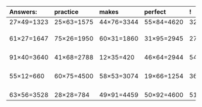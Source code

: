 | Answers: | practice | makes | perfect | ! |
| :--- | :--- | :--- | :--- | :--- |
| 27×49=1323 | 25×63=1575 | 44×76=3344 | 55×84=4620 | 32×75=2400 | 
|   |   |   |   |   | 
|   |   |   |   |   | 
|   |   |   |   |   | 
| 61×27=1647 | 75×26=1950 | 60×31=1860 | 31×95=2945 | 27×61=1647 | 
|   |   |   |   |   | 
|   |   |   |   |   | 
|   |   |   |   |   | 
|   |   |   |   |   | 
| 91×40=3640 | 41×68=2788 | 12×35=420 | 46×64=2944 | 54×31=1674 | 
|   |   |   |   |   | 
|   |   |   |   |   | 
|   |   |   |   |   | 
|   |   |   |   |   | 
| 55×12=660 | 60×75=4500 | 58×53=3074 | 19×66=1254 | 36×15=540 | 
|   |   |   |   |   | 
|   |   |   |   |   | 
|   |   |   |   |   | 
|   |   |   |   |   | 
| 63×56=3528 | 28×28=784 | 49×91=4459 | 50×92=4600 | 51×74=3774 | 
